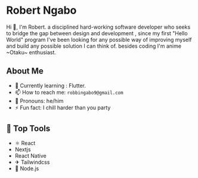 # Robert Ngabo

Hi 👋, I'm Robert. a disciplined hard-working  software developer who seeks to bridge the gap between design and development , since my first "Hello World" program I've been looking for any possible way of improving myself and build any possible solution I can think of. besides coding I'm anime ~Otaku~ enthusiast.

## About Me
- 🤔 Currently learning : Flutter.
- 📫 How to reach me: `robbingabo9@gmail.com`
- 👑 Pronouns: he/him
- ⚡ Fun fact: I chill harder than you party

## 🧰 Top Tools
- ⚛️ React
- Nextjs
- React Native
- ✈ Tailwindcss
- 📗 Node.js
